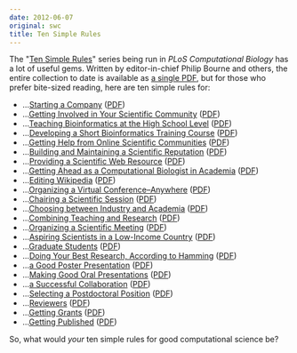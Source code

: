 ```yaml
---
date: 2012-06-07
original: swc
title: Ten Simple Rules
---
```

<p>The "<a href="http://www.ploscollections.org/article/browseIssue.action?issue=info:doi/10.1371/issue.pcol.v03.i01">Ten Simple Rules</a>" series being run in <cite>PLoS Computational Biology</cite> has a lot of useful gems. Written by editor-in-chief Philip Bourne and others, the entire collection to date is available as <a href="http://www.ploscollections.org/downloads/TenSimpleRulesCollection.pdf">a single PDF</a>, but for those who prefer bite-sized reading, here are ten simple rules for:</p>
<ul>
<li>…<a href="http://www.ploscollections.org/article/info%3Adoi%2F10.1371%2Fjournal.pcbi.1002439">Starting a Company</a> (<a href="http://www.ploscollections.org/article/fetchObjectAttachment.action?uri=info%3Adoi%2F10.1371%2Fjournal.pcbi.1002439&amp;representation=PDF">PDF</a>)</li>
<li>…<a href="http://www.ploscollections.org/article/info%3Adoi%2F10.1371%2Fjournal.pcbi.1002232">Getting Involved in Your Scientific Community</a> (<a href="http://www.ploscollections.org/article/fetchObjectAttachment.action?uri=info%3Adoi%2F10.1371%2Fjournal.pcbi.1002232&amp;representation=PDF">PDF</a>)</li>
<li>…<a href="http://www.ploscollections.org/article/info%3Adoi%2F10.1371%2Fjournal.pcbi.1002243">Teaching Bioinformatics at the High School Level</a> (<a href="http://www.ploscollections.org/article/fetchObjectAttachment.action?uri=info%3Adoi%2F10.1371%2Fjournal.pcbi.1002243&amp;representation=PDF">PDF</a>)</li>
<li>…<a href="http://www.ploscollections.org/article/info%3Adoi%2F10.1371%2Fjournal.pcbi.1002245">Developing a Short Bioinformatics Training Course</a> (<a href="http://www.ploscollections.org/article/fetchObjectAttachment.action?uri=info%3Adoi%2F10.1371%2Fjournal.pcbi.1002245&amp;representation=PDF">PDF</a>)</li>
<li>…<a href="http://www.ploscollections.org/article/info%3Adoi%2F10.1371%2Fjournal.pcbi.1002202">Getting Help from Online Scientific Communities</a> (<a href="http://www.ploscollections.org/article/fetchObjectAttachment.action?uri=info%3Adoi%2F10.1371%2Fjournal.pcbi.1002202&amp;representation=PDF">PDF</a>)</li>
<li>…<a href="http://www.ploscollections.org/article/info%3Adoi%2F10.1371%2Fjournal.pcbi.1002108">Building and Maintaining a Scientific Reputation</a> (<a href="http://www.ploscollections.org/article/fetchObjectAttachment.action?uri=info%3Adoi%2F10.1371%2Fjournal.pcbi.1002108&amp;representation=PDF">PDF</a>)</li>
<li>…<a href="http://www.ploscollections.org/article/info%3Adoi%2F10.1371%2Fjournal.pcbi.1001126">Providing a Scientific Web Resource</a> (<a href="http://www.ploscollections.org/article/fetchObjectAttachment.action?uri=info%3Adoi%2F10.1371%2Fjournal.pcbi.1001126&amp;representation=PDF">PDF</a>)</li>
<li>…<a href="http://www.ploscollections.org/article/info%3Adoi%2F10.1371%2Fjournal.pcbi.1002001">Getting Ahead as a Computational Biologist in Academia</a> (<a href="http://www.ploscollections.org/article/fetchObjectAttachment.action?uri=info%3Adoi%2F10.1371%2Fjournal.pcbi.1002001&amp;representation=PDF">PDF</a>)</li>
<li>…<a href="http://www.ploscollections.org/article/info%3Adoi%2F10.1371%2Fjournal.pcbi.1000941">Editing Wikipedia</a> (<a href="http://www.ploscollections.org/article/fetchObjectAttachment.action?uri=info%3Adoi%2F10.1371%2Fjournal.pcbi.1000941&amp;representation=PDF">PDF</a>)</li>
<li>…<a href="http://www.ploscollections.org/article/info%3Adoi%2F10.1371%2Fjournal.pcbi.1000650">Organizing a Virtual Conference–Anywhere</a> (<a href="http://www.ploscollections.org/article/fetchObjectAttachment.action?uri=info%3Adoi%2F10.1371%2Fjournal.pcbi.1000650&amp;representation=PDF">PDF</a>)</li>
<li>…<a href="http://www.ploscollections.org/article/info%3Adoi%2F10.1371%2Fjournal.pcbi.1000517">Chairing a Scientific Session</a> (<a href="http://www.ploscollections.org/article/fetchObjectAttachment.action?uri=info%3Adoi%2F10.1371%2Fjournal.pcbi.1000517&amp;representation=PDF">PDF</a>)</li>
<li>…<a href="http://www.ploscollections.org/article/info%3Adoi%2F10.1371%2Fjournal.pcbi.1000388">Choosing between Industry and Academia</a> (<a href="http://www.ploscollections.org/article/fetchObjectAttachment.action?uri=info%3Adoi%2F10.1371%2Fjournal.pcbi.1000388&amp;representation=PDF">PDF</a>)</li>
<li>…<a href="http://www.ploscollections.org/article/info%3Adoi%2F10.1371%2Fjournal.pcbi.1000358">Combining Teaching and Research</a> (<a href="http://www.ploscollections.org/article/fetchObjectAttachment.action?uri=info%3Adoi%2F10.1371%2Fjournal.pcbi.1000358&amp;representation=PDF">PDF</a>)</li>
<li>…<a href="http://www.ploscollections.org/article/info%3Adoi%2F10.1371%2Fjournal.pcbi.1000080">Organizing a Scientific Meeting</a> (<a href="http://www.ploscollections.org/article/fetchObjectAttachment.action?uri=info%3Adoi%2F10.1371%2Fjournal.pcbi.1000080&amp;representation=PDF">PDF</a>)</li>
<li>…<a href="http://www.ploscollections.org/article/info%3Adoi%2F10.1371%2Fjournal.pcbi.1000024">Aspiring Scientists in a Low-Income Country</a> (<a href="http://www.ploscollections.org/article/fetchObjectAttachment.action?uri=info%3Adoi%2F10.1371%2Fjournal.pcbi.1000024&amp;representation=PDF">PDF</a>)</li>
<li>…<a href="http://www.ploscollections.org/article/info%3Adoi%2F10.1371%2Fjournal.pcbi.0030229">Graduate Students</a> (<a href="http://www.ploscollections.org/article/fetchObjectAttachment.action?uri=info%3Adoi%2F10.1371%2Fjournal.pcbi.0030229&amp;representation=PDF">PDF</a>)</li>
<li>…<a href="http://www.ploscollections.org/article/info%3Adoi%2F10.1371%2Fjournal.pcbi.0030213">Doing Your Best Research, According to Hamming</a> (<a href="http://www.ploscollections.org/article/fetchObjectAttachment.action?uri=info%3Adoi%2F10.1371%2Fjournal.pcbi.0030213&amp;representation=PDF">PDF</a>)</li>
<li>…<a href="http://www.ploscollections.org/article/info%3Adoi%2F10.1371%2Fjournal.pcbi.0030102">a Good Poster Presentation</a> (<a href="http://www.ploscollections.org/article/fetchObjectAttachment.action?uri=info%3Adoi%2F10.1371%2Fjournal.pcbi.0030102&amp;representation=PDF">PDF</a>)</li>
<li>…<a href="http://www.ploscollections.org/article/info%3Adoi%2F10.1371%2Fjournal.pcbi.0030077">Making Good Oral Presentations</a> (<a href="http://www.ploscollections.org/article/fetchObjectAttachment.action?uri=info%3Adoi%2F10.1371%2Fjournal.pcbi.0030077&amp;representation=PDF">PDF</a>)</li>
<li>…<a href="http://www.ploscollections.org/article/info%3Adoi%2F10.1371%2Fjournal.pcbi.0030044">a Successful Collaboration</a> (<a href="http://www.ploscollections.org/article/fetchObjectAttachment.action?uri=info%3Adoi%2F10.1371%2Fjournal.pcbi.0030044&amp;representation=PDF">PDF</a>)</li>
<li>…<a href="http://www.ploscollections.org/article/info%3Adoi%2F10.1371%2Fjournal.pcbi.0020121">Selecting a Postdoctoral Position</a> (<a href="http://www.ploscollections.org/article/fetchObjectAttachment.action?uri=info%3Adoi%2F10.1371%2Fjournal.pcbi.0020121&amp;representation=PDF">PDF</a>)</li>
<li>…<a href="http://www.ploscollections.org/article/info%3Adoi%2F10.1371%2Fjournal.pcbi.0020110">Reviewers</a> (<a href="http://www.ploscollections.org/article/fetchObjectAttachment.action?uri=info%3Adoi%2F10.1371%2Fjournal.pcbi.0020110&amp;representation=PDF">PDF</a>)</li>
<li>…<a href="http://www.ploscollections.org/article/info%3Adoi%2F10.1371%2Fjournal.pcbi.0020012">Getting Grants</a> (<a href="http://www.ploscollections.org/article/fetchObjectAttachment.action?uri=info%3Adoi%2F10.1371%2Fjournal.pcbi.0020012&amp;representation=PDF">PDF</a>)</li>
<li>…<a href="http://www.ploscollections.org/article/info%3Adoi%2F10.1371%2Fjournal.pcbi.0010057">Getting Published</a> (<a href="http://www.ploscollections.org/article/fetchObjectAttachment.action?uri=info%3Adoi%2F10.1371%2Fjournal.pcbi.0010057&amp;representation=PDF">PDF</a>)</li>
</ul>
<p>So, what would <em>your</em> ten simple rules for good computational science be?</p>
